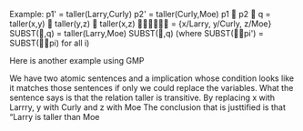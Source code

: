 ﻿
Example:
p1'                 = taller(Larry,Curly)
p2' 	   = taller(Curly,Moe)
p1  p2  q    = taller(x,y)  taller(y,z)  taller(x,z)
 = {x/Larry, y/Curly, z/Moe}
SUBST(,q) = taller(Larry,Moe)
SUBST(,q)
(where SUBST(pi') = SUBST(pi) for all i)


Here is another example using GMP

We have two atomic sentences and a implication whose condition looks like it matches those sentences if only we could replace the variables.
What the sentence says is that the relation taller is transitive.
By replacing x with Larrry, y with Curly and z with Moe
The conclusion that is justtified is that “Larry is taller than Moe